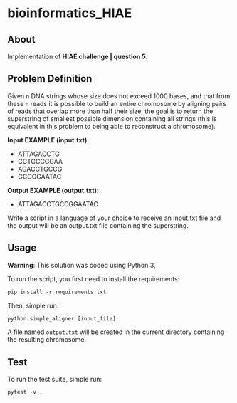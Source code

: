 # bioinformatics_HIAE

## About

Implementation of **HIAE challenge | question 5**.

## Problem Definition

Given `n` DNA strings whose size does not exceed
1000 bases, and that from these `n` reads it is
possible to build an entire chromosome by
aligning pairs of reads that overlap more than
half their size, the goal is to return the
superstring of smallest possible dimension containing
all strings (this is equivalent in this problem to
being able to reconstruct a chromosome).

**Input EXAMPLE (input.txt)**:
- ATTAGACCTG
- CCTGCCGGAA
- AGACCTGCCG
- GCCGGAATAC

**Output EXAMPLE (output.txt)**:
- ATTAGACCTGCCGGAATAC

Write a script in a language of your choice to receive an input.txt file and the output will be an output.txt file containing the superstring.

## Usage

**Warning**: This solution was coded using Python 3,

To run the script, you first need to install
the requirements:

```python
pip install -r requirements.txt
```

Then, simple run:
```python
python simple_aligner [input_file]
```

A file named `output.txt` will be created in the
current directory containing the resulting
chromosome.

## Test

To run the test suite, simple run:
```python
pytest -v .
```
